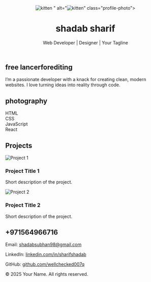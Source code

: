 <!DOCTYPE html>
<html lang="en">
<head>
  <meta charset="UTF-8" />
  <meta name="viewport" content="width=device-width, initial-scale=1.0" />
  <title>My Portfolio</title>
  <link rel="stylesheet" href="style.css" />
  <link rel="preconnect" href="https://fonts.googleapis.com">
  <link href="https://fonts.googleapis.com/css2?family=Poppins:wght@400;600&display=swap" rel="stylesheet">
</head>
<body>

  <!-- Header -->
  <header>
    <img src="<img id="kitten" src="http://theheightsanimalhospital.com/clients/15389/images/playful-kitten-6683.jpg" alt="kitten">
" alt="<img id="kitten" src="http://theheightsanimalhospital.com/clients/15389/images/playful-kitten-6683.jpg" alt="kitten">" class="profile-photo">
    <h1>shadab sharif</h1>
    <p>Web Developer | Designer | Your Tagline</p>
  </header>

  <!-- About -->
  <section id="about">
    <h2>free lancerforediting</h2>
    <p>
      I’m a passionate developer with a knack for creating clean, modern websites.
      I love turning ideas into reality through code.
    </p>
  </section>

  <!-- Skills -->
  <section id="skills">
    <h2>photography</h2>
    <div class="skills-grid">
      <div class="skill-card">HTML</div>
      <div class="skill-card">CSS</div>
      <div class="skill-card">JavaScript</div>
      <div class="skill-card">React</div>
    </div>
  </section>

  <!-- Projects -->
  <section id="projects">
    <h2>Projects</h2>
    <div class="projects-grid">
      <div class="project-card">
        <img src="project1.jpg" alt="Project 1">
        <h3>Project Title 1</h3>
        <p>Short description of the project.</p>
      </div>
      <div class="project-card">
        <img src="project2.jpg" alt="Project 2">
        <h3>Project Title 2</h3>
        <p>Short description of the project.</p>
      </div>
    </div>
  </section>

  <!-- Contact -->
  <section id="contact">
    <h2>+971564966716</h2>
    <p>Email: <a href="shadabsubhan98@gmail.">shadabsubhan98@gmail.com</a></p>
    <p>LinkedIn: <a href="#">linkedin.com/in/sharifshadab</a></p>
    <p>GitHub: <a href="#">github.com/wellchecked007q</a></p>
  </section>

  <footer>
    <p>© 2025 Your Name. All rights reserved.</p>
  </footer>

</body>
</html>